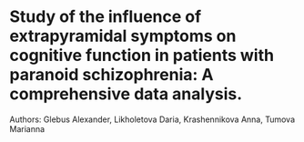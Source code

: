 # Study of the influence of extrapyramidal symptoms on cognitive function in patients with paranoid schizophrenia: A comprehensive data analysis.
Authors: Glebus Alexander, Likholetova Daria, Krashennikova Anna, Tumova Marianna
